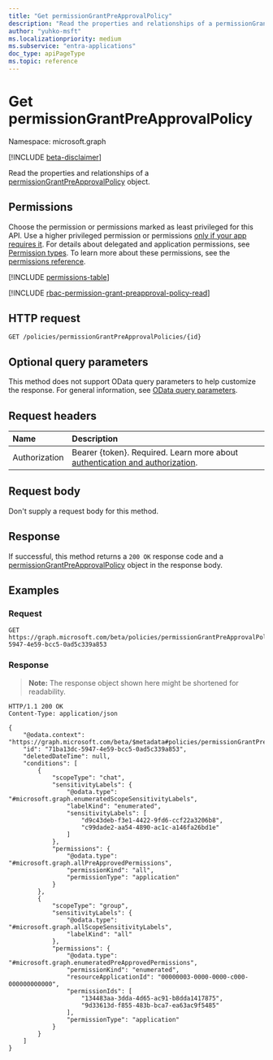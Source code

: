 ```yaml
---
title: "Get permissionGrantPreApprovalPolicy"
description: "Read the properties and relationships of a permissionGrantPreApprovalPolicy object."
author: "yuhko-msft"
ms.localizationpriority: medium
ms.subservice: "entra-applications"
doc_type: apiPageType
ms.topic: reference
---
```


# Get permissionGrantPreApprovalPolicy
Namespace: microsoft.graph

[!INCLUDE [beta-disclaimer](../../includes/beta-disclaimer.md)]

Read the properties and relationships of a [permissionGrantPreApprovalPolicy](../resources/permissiongrantpreapprovalpolicy.md) object.

## Permissions
Choose the permission or permissions marked as least privileged for this API. Use a higher privileged permission or permissions [only if your app requires it](/graph/permissions-overview#best-practices-for-using-microsoft-graph-permissions). For details about delegated and application permissions, see [Permission types](/graph/permissions-overview#permission-types). To learn more about these permissions, see the [permissions reference](/graph/permissions-reference).

<!-- { "blockType": "permissions", "name": "permissiongrantpreapprovalpolicy_get" } -->
[!INCLUDE [permissions-table](../includes/permissions/permissiongrantpreapprovalpolicy-get-permissions.md)]

[!INCLUDE [rbac-permission-grant-preapproval-policy-read](../includes/rbac-for-apis/rbac-permission-grant-preapproval-policy-read.md)]

## HTTP request

<!-- {
  "blockType": "ignored"
}
-->
``` http
GET /policies/permissionGrantPreApprovalPolicies/{id}
```

## Optional query parameters
This method does not support OData query parameters to help customize the response. For general information, see [OData query parameters](/graph/query-parameters).

## Request headers
|Name|Description|
|:---|:---|
|Authorization|Bearer {token}. Required. Learn more about [authentication and authorization](/graph/auth/auth-concepts).|

## Request body
Don't supply a request body for this method.

## Response

If successful, this method returns a `200 OK` response code and a [permissionGrantPreApprovalPolicy](../resources/permissiongrantpreapprovalpolicy.md) object in the response body.

## Examples

### Request
<!-- {
  "blockType": "request",
  "name": "get_permissiongrantpreapprovalpolicies"
}
-->
``` http
GET https://graph.microsoft.com/beta/policies/permissionGrantPreApprovalPolicies/71ba13dc-5947-4e59-bcc5-0ad5c339a853
```


### Response
>**Note:** The response object shown here might be shortened for readability.
<!-- {
  "blockType": "response",
  "truncated": true,
  "@odata.type": "microsoft.graph.permissionGrantPreApprovalPolicy"
}
-->
``` http
HTTP/1.1 200 OK
Content-Type: application/json

{
    "@odata.context": "https://graph.microsoft.com/beta/$metadata#policies/permissionGrantPreApprovalPolicies/$entity",
    "id": "71ba13dc-5947-4e59-bcc5-0ad5c339a853",
    "deletedDateTime": null,
    "conditions": [
        {
            "scopeType": "chat",
            "sensitivityLabels": {
                "@odata.type": "#microsoft.graph.enumeratedScopeSensitivityLabels",
                "labelKind": "enumerated",
                "sensitivityLabels": [
                    "d9c43deb-f3e1-4422-9fd6-ccf22a3206b8",
                    "c99dade2-aa54-4890-ac1c-a146fa26bd1e"
                ]
            },
            "permissions": {
                "@odata.type": "#microsoft.graph.allPreApprovedPermissions",
                "permissionKind": "all",
                "permissionType": "application"
            }
        },
        {
            "scopeType": "group",
            "sensitivityLabels": {
                "@odata.type": "#microsoft.graph.allScopeSensitivityLabels",
                "labelKind": "all"
            },
            "permissions": {
                "@odata.type": "#microsoft.graph.enumeratedPreApprovedPermissions",
                "permissionKind": "enumerated",
                "resourceApplicationId": "00000003-0000-0000-c000-000000000000",
                "permissionIds": [
                    "134483aa-3dda-4d65-ac91-b8dda1417875",
                    "9d33613d-f855-483b-bca7-ea63ac9f5485"
                ],
                "permissionType": "application"
            }
        }
    ]
}
```
